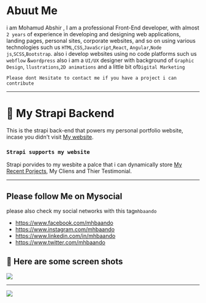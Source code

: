# Abuut Me

i am Mohamud Abshir , I am a professional Front-End developer, with almost
`2 years` of experience in developing and designing web applications, landing
pages, personal sites, corporate websites, and so on using various technologies
such us `HTML`,`CSS`,`JavaScript`,`React`,
`Angular`,`Node js`,`SCSS`,`Bootstrap`. also i develop websites using no code
platforms such us `webflow` &`wordpress` also i am a `UI/UX` designer with
background of `Graphic Design`, `llustrations`,`2D animations` and a little bit
of`Digital Marketing`

`Please dont Hesitate to contact me if you have a project i can contribute`

---

# 🚀 My Strapi Backend

This is the strapi back-end that powers my personal portfolio website, incase you didn't visit [My website](https://mhbaando.com).

### `Strapi supports my website`

Strapi porvides to my wesbite a palce that i can dynamically store [My Recent Porjects](https://mhbaando.com/projects), My Cliens and Thier Testimonial.

---

## Please follow Me on Mysocial

please also check my social networks with this tag`mhbaando`

- <https://www.facebook.com/mhbaando>
- <https://www.instagram.com/mhbaando>
- <https://www.linkedin.com/in/mhbaando>
- <https://www.twitter.com/mhbaando>

## 📸 Here are some screen shots

![](public/uploads/mhbaando.png)

---

![](public/uploads/mhscreenshot.png)
